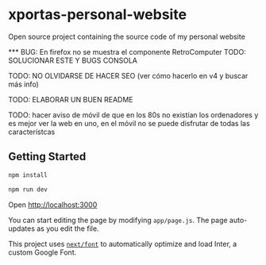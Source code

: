 # xportas-personal-website
Open source project containing the source code of my personal website


*** BUG: En firefox no se muestra el componente RetroComputer TODO: SOLUCIONAR ESTE Y BUGS CONSOLA

TODO: NO OLVIDARSE DE HACER SEO (ver cómo hacerlo en v4 y buscar más info)

TODO: ELABORAR UN BUEN README

TODO: hacer aviso de móvil de que en los 80s no existían los ordenadores y es mejor ver la web en uno, en el móvil no se puede disfrutar de todas las característcas












## Getting Started

```bash
npm install

```

```bash
npm run dev

```
Open [http://localhost:3000](http://localhost:3000)

You can start editing the page by modifying `app/page.js`. The page auto-updates as you edit the file.

This project uses [`next/font`](https://nextjs.org/docs/basic-features/font-optimization) to automatically optimize and load Inter, a custom Google Font.
